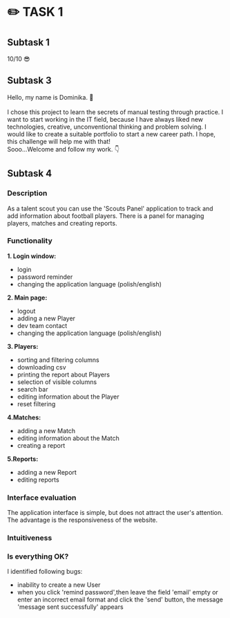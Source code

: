 # :pencil2: TASK 1 
## Subtask 1
10/10 :sunglasses:
## Subtask 3
Hello, my name is Dominika. :wave:\
\
I chose this project to learn the secrets of manual testing through practice. I want to start working in the IT field, because I have always liked new technologies, creative, unconventional thinking and problem solving.
I would like to create a suitable portfolio to start a new career path. I hope, this challenge will help me with that!\
Sooo...Welcome and follow my work. :point_down:
## Subtask 4
### Description
As a talent scout you can use the 'Scouts Panel' application to track and add information about football players. There is a panel for managing players, matches and creating reports.
### Functionality
**1. Login window:**
- login
- password reminder
- changing the application language (polish/english)
  
**2. Main page:**
- logout
- adding a new Player
- dev team contact
- changing the application language (polish/english)

**3. Players:**
- sorting and filtering columns
- downloading csv
- printing the report about Players
- selection of visible columns
- search bar
- editing information about the Player
- reset filtering

**4.Matches:**
- adding a new Match
- editing information about the Match
- creating a report

**5.Reports:**
- adding a new Report
- editing reports

### Interface evaluation
The application interface is simple, but does not attract the user's attention. The advantage is the responsiveness of the website.

### Intuitiveness

### Is everything OK?
I identified following bugs:
* inability to create a new User
* when you click 'remind password',then leave the field 'email' empty or enter an incorrect email format and click the 'send' button, the message 'message sent successfully' appears



